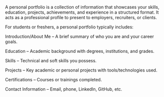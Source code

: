 A personal portfolio is a collection of information that showcases your skills, education, projects, achievements, and experience in a structured format. It acts as a professional profile to present to employers, recruiters, or clients.

For students or freshers, a personal portfolio typically includes:

Introduction/About Me – A brief summary of who you are and your career goals.

Education – Academic background with degrees, institutions, and grades.

Skills – Technical and soft skills you possess.

Projects – Key academic or personal projects with tools/technologies used.

Certifications – Courses or trainings completed.

Contact Information – Email, phone, LinkedIn, GitHub, etc.
